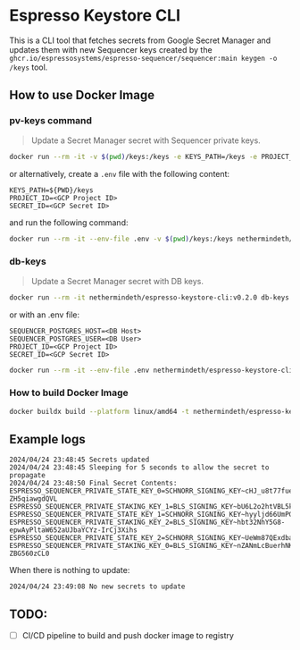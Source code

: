 # Espresso Keystore CLI

This is a CLI tool that fetches secrets from Google Secret Manager and updates them with new Sequencer keys
created by the `ghcr.io/espressosystems/espresso-sequencer/sequencer:main keygen -o /keys` tool.

## How to use Docker Image

### pv-keys command

> Update a Secret Manager secret with Sequencer private keys.

```bash
docker run --rm -it -v $(pwd)/keys:/keys -e KEYS_PATH=/keys -e PROJECT_ID=<GCP Project ID> -e SECRET_ID=<GCP Secret ID> nethermindeth/espresso-keystore-cli:v0.2.0 pv-keys
```

or alternatively, create a `.env` file with the following content:

```text
KEYS_PATH=${PWD}/keys
PROJECT_ID=<GCP Project ID>
SECRET_ID=<GCP Secret ID>
```

and run the following command:

```bash
docker run --rm -it --env-file .env -v $(pwd)/keys:/keys nethermindeth/espresso-keystore-cli:v0.2.0 pv-keys
```

### db-keys

> Update a Secret Manager secret with DB keys.

```bash
docker run --rm -it nethermindeth/espresso-keystore-cli:v0.2.0 db-keys -p <GCP Project ID> -s <GCP Secret ID> --db-host <DB Host> --db-user <DB User>
```

or with an .env file:

```text
SEQUENCER_POSTGRES_HOST=<DB Host>
SEQUENCER_POSTGRES_USER=<DB User>
PROJECT_ID=<GCP Project ID>
SECRET_ID=<GCP Secret ID>
```

```bash
docker run --rm -it --env-file .env nethermindeth/espresso-keystore-cli:v0.2.0 db-keys
```

### How to build Docker Image

```bash
docker buildx build --platform linux/amd64 -t nethermindeth/espresso-keystore-cli:v0.1.1 .
```

## Example logs

```logs
2024/04/24 23:48:45 Secrets updated
2024/04/24 23:48:45 Sleeping for 5 seconds to allow the secret to propagate
2024/04/24 23:48:50 Final Secret Contents:
ESPRESSO_SEQUENCER_PRIVATE_STATE_KEY_0=SCHNORR_SIGNING_KEY~cHJ_u8t77fuezBa0RcEs1oW1HwqIhN0-ZH5qiawgdQVL
ESPRESSO_SEQUENCER_PRIVATE_STAKING_KEY_1=BLS_SIGNING_KEY~bU6L2o2htVBL5k75UWsH6V4BYtd4pQIXc06u4HZlegby
ESPRESSO_SEQUENCER_PRIVATE_STATE_KEY_1=SCHNORR_SIGNING_KEY~hyyljd66UmPG68U4f8Uc9j9hVVXNvynTBQHwTqDItgKu
ESPRESSO_SEQUENCER_PRIVATE_STAKING_KEY_2=BLS_SIGNING_KEY~hbt32NhY5G8-epwAyPltaW652aUJbaYCYz-IrCj3Xihs
ESPRESSO_SEQUENCER_PRIVATE_STATE_KEY_2=SCHNORR_SIGNING_KEY~UeWm87QExdba9s9ffcwH2tRJKtFoEysNcihCbs2PagGq
ESPRESSO_SEQUENCER_PRIVATE_STAKING_KEY_0=BLS_SIGNING_KEY~nZANmLcBuerhNKcSOf3nMjKlPnYzvUK2d-ZBG560zCL0
```

When there is nothing to update:

```logs
2024/04/24 23:49:08 No new secrets to update
```

## TODO:

- [ ] CI/CD pipeline to build and push docker image to registry
